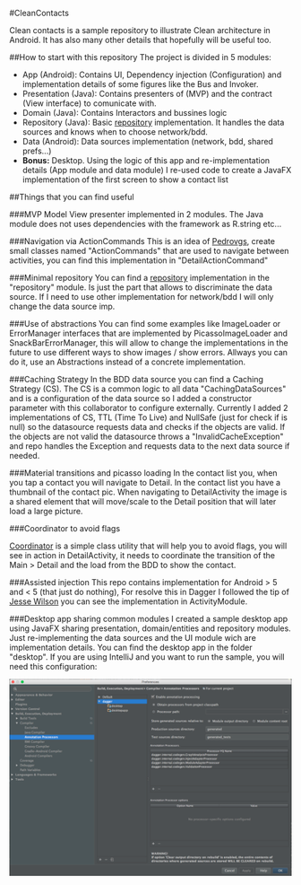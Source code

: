 #CleanContacts

Clean contacts is a sample repository to illustrate Clean architecture in Android. It has also many other details that hopefully will be useful too.

##How to start with this repository
The project is divided in 5 modules:

* App (Android): Contains UI, Dependency injection (Configuration) and implementation details of some figures like the Bus and Invoker.
* Presentation (Java): Contains presenters of (MVP) and the contract (View interface) to comunicate with.
* Domain (Java): Contains Interactors and bussines logic
* Repository (Java): Basic [repository](http://martinfowler.com/eaaCatalog/repository.html) implementation. It handles the data sources and knows when to choose network/bdd.
* Data (Android): Data sources implementation (network, bdd, shared prefs...)
* **Bonus:** Desktop. Using the logic of this app and re-implementation details (App module and data module) I re-used code to create a JavaFX implementation of the first screen to show a contact list

##Things that you can find useful

###MVP
Model View presenter implemented in 2 modules. The Java module does not uses dependencies with the framework as R.string etc... 

###Navigation via ActionCommands
This is an idea of [Pedrovgs](https://github.com/pedrovgs/EffectiveAndroidUI), create small classes named "ActionCommands" that are used to navigate between activities, you can find this implementation in "DetailActionCommand"

###Minimal repository
You can find a [repository](http://martinfowler.com/eaaCatalog/repository.html) implementation in the "repository" module. Is just  the part that allows to discriminate the data source. If I need to use other implementation for network/bdd I will only change the data source imp.

###Use of abstractions
You can find some examples like ImageLoader or ErrorManager interfaces that are implemented by PicassoImageLoader and SnackBarErrorManager, this will allow to change the implementations in the future to use different ways to show images / show errors. Allways you can do it, use an Abstractions instead of a concrete implementation.

###Caching Strategy
In the BDD data source you can find a Caching Strategy (CS). The CS is a common logic to all data "CachingDataSources" and is a configuration of the data source so I added a constructor parameter with this collaborator to configure externally. Currently I added 2 implementations of CS, TTL (Time To Live) and NullSafe (just for check if is null) so the datasource requests data and checks if the objects are valid. If the objects are not valid the datasource throws a "InvalidCacheException" and repo handles the Exception and requests data to the next data source if needed.

###Material transitions and picasso loading
In the contact list you, when you tap a contact you will navigate to Detail. In the contact list you have a thumbnail of the contact pic. When navigating to DetailActivity the image is a shared element that will move/scale to the Detail position that will later load a large picture.

###Coordinator to avoid flags

[Coordinator](http://panavtec.me/presentando-coodinator-o-como-evitar-flags/) is a simple class utility that will help you to avoid flags, you will see in action in DetailActivity, it needs to coordinate the transition of the Main > Detail and the load from the BDD to show the contact.

###Assisted injection
This repo contains implementation for Android > 5 and < 5 (that just do nothing), For resolve this in Dagger I followed the tip of [Jesse Wilson](https://groups.google.com/forum/#!topic/dagger-discuss/QgnvmZ-dH9c/discussion) you can see the implementation in ActivityModule.

###Desktop app sharing common modules
I created a sample desktop app using JavaFX sharing presentation, domain/entities and repository modules. Just re-implementing the data sources and the UI module wich are implementation details. You can find the desktop app in the folder "desktop". If you are using IntelliJ and you want to run the sample, you will need this configuration:

![IntelliJ config](art/intellij_config.png)